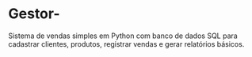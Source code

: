 # Gestor-
Sistema de vendas simples em Python com banco de dados SQL para cadastrar clientes, produtos, registrar vendas e gerar relatórios básicos.
